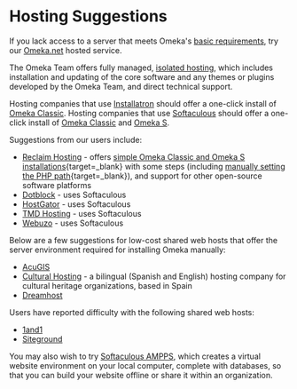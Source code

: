 # Hosting Suggestions

If you lack access to a server that meets Omeka's [basic requirements](../Installation/System_Requirements.md), try our [Omeka.net](http://omeka.net) hosted service.

The Omeka Team offers fully managed, [isolated hosting](http://omeka.org/about/services/), which includes installation and updating of the core software and any themes or plugins developed by the Omeka Team, and direct technical support.

Hosting companies that use [Installatron](https://installatron.com/) should offer a one-click install of [Omeka Classic](https://installatron.com/omeka). Hosting companies that use [Softaculous](https://softaculous.com/) should offer a one-click install of [Omeka Classic](https://www.softaculous.com/softaculous/apps/educational/Omeka) and [Omeka S](https://www.softaculous.com/softaculous/apps/others/Omeka_S).

Suggestions from our users include:

-   [Reclaim Hosting](https://reclaimhosting.com/) - offers [simple Omeka Classic and Omeka S installations](https://support.reclaimhosting.com/hc/en-us/sections/204007617-Omeka){target=_blank} with some steps (including [manually setting the PHP path](https://community.reclaimhosting.com/t/working-with-omeka-classic/194/2){target=_blank}), and support for other open-source software platforms
-   [Dotblock](http://www.dotblock.com) - uses Softaculous
-   [HostGator](http://hostgator.com) - uses Softaculous
-   [TMD Hosting](https://www.tmdhosting.com) - uses Softaculous
-   [Webuzo](http://webuzo.com) - uses Softaculous

Below are a few suggestions for low-cost shared web hosts that offer the server environment required for installing Omeka manually:

-   [AcuGIS](http://www.acugis.com)
-   [Cultural Hosting](https://culturalhosting.com) - a bilingual (Spanish and English) hosting company for cultural heritage organizations, based in Spain
-   [Dreamhost](https://dreamhost.com)

Users have reported difficulty with the following shared web hosts:

-   [1and1](http://www.1and1.com)
-   [Siteground](http://www.siteground.com)

You may also wish to try [Softaculous AMPPS](http://www.ampps.com), which creates a virtual website environment on your local computer, complete with databases, so that you can build your website offline or share it within an organization.
